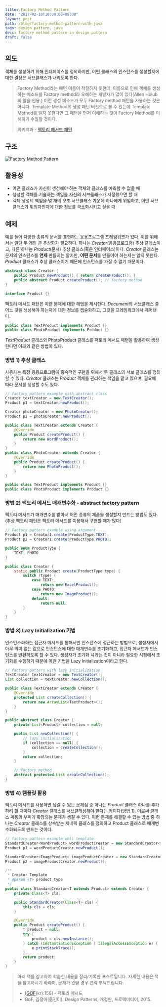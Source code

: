 ```yaml
---
title: Factory Method Pattern
date: "2017-02-10T10:00:00+09:00"
layout: post
path: /blog/factory-method-pattern-with-java
tags: design pattern, java
desc: factory method pattern in design pattern
draft: false
---
```


## 의도

객체를 생성하기 위해 인터페이스를 정의하지만, 어떤 클래스의 인스턴스를 생성할지에 대한 결정은 서브클래스가 내리도록 한다.

> Factory Method라는 패턴 이름이 적절하지 못한데, 이름으로 인해 객체를 생성하는 메소드를 Factory method라 오해하는 개발자가 많이 있다(Allen
> Holub의 말을 인용.) 이런 생성 메소드가 모두 Factory method 패턴을 사용하는 것은 아니다. Template Method의 생성 패턴 버전으로 볼 수 있는데
> Template Method를 알지 못한다면 그 패턴을 먼저 이해하는 것이 Factory Method를 이해하기 수월할 것이다.
>
> 위키백과 - [팩토리 메서드 패턴][factory-method-pattern-wiki]

## 구조

![Factory Method Pattern](https://www.codeproject.com/KB/architecture/csdespat_1/dpcs_fm.gif)

## 활용성

- 어떤 클래스가 자신이 생성해야 하는 객체의 클래스를 예측할 수 없을 때
- 생성할 객체를 기술하는 책임을 자신의 서브클래스가 지정했으면 할 때
- 객체 생성의 책임을 몇 개의 보조 서브클래스 가운데 하나에게 위임하고, 어떤 서브클래스가 위임자인지에 대한 정보를 국소화시키고 싶을 때

## 예제

예를 들어 다양한 종류의 문서를 표현하는 응용프로그램 프레임워크가 있다. 이를 위해서는 일단 두 개의 큰 추상화가 필요하다. 하나는 _Creator_(응용프로그램)
추상 클래스이고, 다른 하나는 _Product_(문서) 추상 클래스(혹은 인터페이스)이다. _Creator_ 클래스는 문서의 인스턴스를 **언제** 만들지는 알지만,
**어떤 문서**를 만들어야 하는지는 알지 못한다. _Product_ 클래스가 추상 클래스이기 때문에 인스턴스를 가질 수 없기 때문이다.

```java
abstract class Creator {
	public Product newProduct() { return createProduct(); }
	public abstract Product createProduct(); // factory method
}

interface Product {}
```

팩토리 메서드 패턴은 이런 문제에 대한 해법을 제시한다. *Document*의 서브클래스 중 어느 것을 생성해야 하는지에 대한 정보를 캡슐화하고, 그것을 프레임워크에서 떼어낸다.

```java
public class TextProduct implements Product {}
public class PhotoProduct implements Product {}
```

_TextProduct_ 클래스와 PhotoProduct 클래스를 팩토리 메서드 패턴을 활용하여 생성한다면 아래와 같은 방법이 있다.

### 방법 1) 추상 클래스

사용자는 특정 응용프로그램에 종속적인 구현을 위해서 두 클래스의 서브 클래스를 정의할 수 있다. _Creator_ 클래스는 _Product_ 객체를 관리하는 책임을 맡고
있으며, 필요에 따라 문서를 생성할 수도 있다.

```java
// factory pattern example with abstract class
Creator textCreator = new TextCreator();
Product p1 = textCreator.newProduct();

Creator photoCreator = new PhotoCreator();
Product p2 = photoCreator.newProduct();
```

```java
public class TextCreator extends Creator {
	@Override
	public Product createProduct() {
		return new WordProduct();
	}
}
public class PhotoCreator extends Creator {
	@Override
	public Product createProduct() {
		return new PhotoProduct();
	}
}
```

```java
public class TextProduct implements Product {}
public class PhotoProduct implements Product {}
```

### 방법 2) 팩토리 메서드 매개변수화 - abstract factory pattern

팩토리 메서드가 매개변수를 받아서 어떤 종류의 제품을 생성할지 만드는 방법도 있다. (추상 팩토리 패턴은 팩토리 메서드를 이용해서 구현할 때가 많다)

```java
// Factory pattern example using argument
Product p1 = Creator1.create(ProductType.TEXT);
Product p2 = Creator1.create(ProductType.PHOTO);
```

```java
public enum ProductType {
	TEXT, PHOTO
}
```

```java
public class Creator {
	static public Product create(ProductType type) {
		switch (type) {
			case TEXT:
				return new ExcelProduct();
			case PHOTO:
				return new ImageProduct();
			default:
				return null;
		}
	}
}
```

### 방법 3) Lazy Initialization 기법

인스턴스화하는 접근자 메서드를 통해서만 인스턴스에 접근하는 방법으로, 생성자에서 아무 의미 없는 값으로 인스턴스에 대한 매개변수를 초기화하고, 접근자 메서드가
인스턴스를 반환하도록 할 수 있다. 생성자가 초기화 시키는 것이 아니라 필요한 시점에서 초기화를 수행하기 때문에 이런 기법을 Lazy Initialization이라고 한다.

```java
// factory pattern with lazy initialization
TextCreator textCreator = new TextCreator();
List collection = textCreator.newCollection();
```

```java
public class TextCreator extends Creator {
	@Override
	protected List createCollection() {
		return new ArrayList<TextProduct>();
	}
}
```

```java
public abstract class Creator {
	private List<Product> collection = null;

	public List newCollection() {
		// lazy initialization
		if (collection == null) {
			collection = createCollection();
		}
		return collection;
	}

	// factory method
	abstract protected List createCollection();
}
```

### 방법 4) 템플릿 활용

팩토리 메서드를 사용하면 생길 수 있는 문제점 중 하나는 _Product_ 클래스 하나를 추가하려 할 때마다 _Creator_ 클래스를 서브클래싱해야 한다는
점이다([방법 1](#방법-1-추상-클래스)). 이로써 클래스 계통의 부피가 확장되는 문제가 생길 수 있다. 이런 문제를 해결할 수 있는 방법 중 하나는
_Creator_ 클래스를 상속받는 제네릭 클래스를 정의하고 Product 클래스로 매개변수화되도록 만드는 것이다.

```java
// factory pattern example whti template
StandardCreator<WordProduct> wordProductCreator = new StandardCreator<>(WordProduct.class);
Product p1 = wordProductCreator.newProduct();

StandardCreator<ImageProduct> imageProductCreator = new StandardCreator<>(ImageProduct.class);
Product p2 = imageProductCreator.newProduct();
```

```java
/**
 * Creator Template
 * @param <T> product type
 */
public class StandardCreator<T extends Product> extends Creator {
	private Class<T> cls;

	public StandardCreator(Class<T> cls) {
		this.cls = cls;
	}

	@Override
	public Product createProduct() {
		T product = null;
		try {
			product = cls.newInstance();
		} catch (InstantiationException | IllegalAccessException e) {
			e.printStackTrace();
		}
		return product;
	}
}
```

> 아래 책를 참고하여 학습한 내용을 정리/기록한 포스트입니다. 자세한 내용은 책을 참고하시기 바라며, 문제가 있을 경우 연락 부탁드립니다.
>
> - [[GOF](http://wiki.c2.com/?GangOfFour){kr}:156] - 팩토리 메서드
> - GoF, 김정아(옮긴이), Design Patterns, 개정판, 프로텍미디어, 2015.

[factory-method-pattern-wiki]: https://ko.wikipedia.org/wiki/%ED%8C%A9%ED%86%A0%EB%A6%AC_%EB%A9%94%EC%84%9C%EB%93%9C_%ED%8C%A8%ED%84%B4
